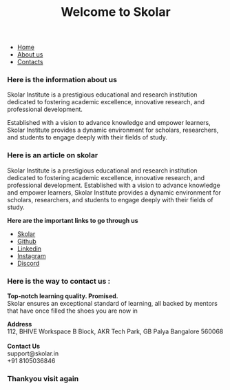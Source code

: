 <!DOCTYPE html>
<html lang="en">
<head>
    <meta charset="UTF-8">
    <meta name="viewport" content="width=device-width, initial-scale=1.0">
    <title>HTML5 sematic elements</title>
</head>
<body>
    <header><h1>Welcome to Skolar</h1></header>
   <div><nav>
        <ul>
            <li><a href="#home">Home</a></li>
            <li><a href="#about">About us</a></li>
            <li><a href="#contacts">Contacts</a></li>
        </ul>
    </nav></div>
    <div>
        <section id="home">
            <h3>Here is the information about us</h3>
            <p>Skolar Institute is a prestigious educational and research institution dedicated to fostering academic excellence, innovative research, and professional development.</p><p>Established with a vision to advance knowledge and empower learners, Skolar Institute provides a dynamic environment for scholars, researchers, and students to engage deeply with their fields of study.</p>
        </section>
    </div>
    <section id="about">
    <div>
        <h3>Here is an article on skolar</h3>
        <article>Skolar Institute is a prestigious educational and research institution dedicated to fostering academic excellence, innovative research, and professional development. Established with a vision to advance knowledge and empower learners, Skolar Institute provides a dynamic environment for scholars, researchers, and students to engage deeply with their fields of study.</article>
    </div>
    <aside>
        <p><b>Here are the important links to go through us</b></p>
           <ul>
            <li><a href="https://live.skolar.in/student/classes">Skolar</a></li>
            <li><a href="https://github.com/">Github</a></li>
            <li><a href="https://www.linkedin.com/company/skolar-in/">Linkedin</a></li>
            <li><a href="https://instagram.com/skolar.in?igshid=YmMyMTA2M2Y=">Instagram</a></li>
            <li><a href="https://discord.gg/B4XMvCFYRd">Discord</a></li></ul> 
    </aside>
    </section>
    <footer id="contacts">
        <h3>Here is the way to contact us :</h3>
        <p><b>
            Top-notch learning quality. Promised.</b><br>
            Skolar ensures an exceptional standard of learning, all backed by mentors that have once filled the shoes you are now in</p>
           <b> Address </b><br>
            112, BHIVE Workspace B Block, AKR Tech Park, GB Palya Bangalore 560068 <br><br>
            <b>Contact Us</b><br>
            support@skolar.in <br>+91 8105036846 <br>
        <h3>Thankyou visit again</h3>
    </footer>
</body>
</html>
